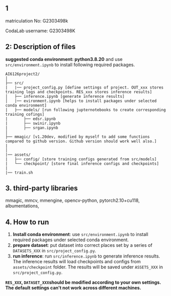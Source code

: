 ## 1
matriculation No: G2303498k

CodaLab username: G2303498K

## 2: Description of files

**suggested conda environment: python3.8.20** and use `src/environment.ipynb` to install following required packages.

```
AI6126project2/
│
├── src/
|   |── project_config.py [define settings of project. OUT_xxx stores training logs and checkpoints. RES_xxx stores inference results]
│   ├── inference.ipynb [generate inference results]
│   |── evironment.ipynb [helps to install packages under selected conda environment]
|   ├── models/ [run following jupternotebooks to create corresponding training cofings]
|       ├── edsr.ipynb
|       ├── swinir.ipynb
|       ├── srgan.ipynb
│
├── mmagic/ [v1.20dev, modified by myself to add some functions compared to github version. Github version should work well also.]
|
│
|── assets/
|   ├── config/ [store training configs generated from src/models]
|   └── checkpoint/ [store final inference configs and checkpoints]
|
|── train.sh
```

## 3. third-party libraries
mmagic, 
mmcv, 
mmengine, 
opencv-python, 
pytorch2.10+cu118, 
albumentations, 

## 4. How to run

1. **Install conda environment**: use `src/environment.ipynb` to install required packages under selected conda environment.
2. **prepare dataset**: put dataset into correct places set by a series of `DATASETS_XXX` in `src/project_config.py`.
3. **run inference**: run `src/inference.ipynb` to generate inference results. The inference results will load checkpoints and configs from `assets/checkpoint` folder. The results will be saved under `ASSETS_XXX` in `src/project_config.py`.

**`RES_XXX`, `DATASET_XXX`should be modified according to your own settings. The default settings can't not work across different machines.**
